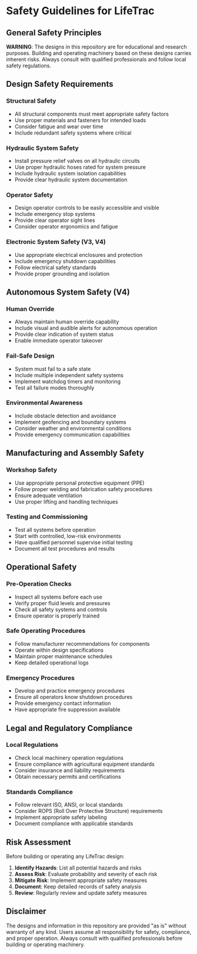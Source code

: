 # Safety Guidelines for LifeTrac

## General Safety Principles

**WARNING**: The designs in this repository are for educational and research purposes. Building and operating machinery based on these designs carries inherent risks. Always consult with qualified professionals and follow local safety regulations.

## Design Safety Requirements

### Structural Safety
- All structural components must meet appropriate safety factors
- Use proper materials and fasteners for intended loads
- Consider fatigue and wear over time
- Include redundant safety systems where critical

### Hydraulic System Safety
- Install pressure relief valves on all hydraulic circuits
- Use proper hydraulic hoses rated for system pressure
- Include hydraulic system isolation capabilities
- Provide clear hydraulic system documentation

### Operator Safety
- Design operator controls to be easily accessible and visible
- Include emergency stop systems
- Provide clear operator sight lines
- Consider operator ergonomics and fatigue

### Electronic System Safety (V3, V4)
- Use appropriate electrical enclosures and protection
- Include emergency shutdown capabilities
- Follow electrical safety standards
- Provide proper grounding and isolation

## Autonomous System Safety (V4)

### Human Override
- Always maintain human override capability
- Include visual and audible alerts for autonomous operation
- Provide clear indication of system status
- Enable immediate operator takeover

### Fail-Safe Design
- System must fail to a safe state
- Include multiple independent safety systems
- Implement watchdog timers and monitoring
- Test all failure modes thoroughly

### Environmental Awareness
- Include obstacle detection and avoidance
- Implement geofencing and boundary systems
- Consider weather and environmental conditions
- Provide emergency communication capabilities

## Manufacturing and Assembly Safety

### Workshop Safety
- Use appropriate personal protective equipment (PPE)
- Follow proper welding and fabrication safety procedures
- Ensure adequate ventilation
- Use proper lifting and handling techniques

### Testing and Commissioning
- Test all systems before operation
- Start with controlled, low-risk environments
- Have qualified personnel supervise initial testing
- Document all test procedures and results

## Operational Safety

### Pre-Operation Checks
- Inspect all systems before each use
- Verify proper fluid levels and pressures
- Check all safety systems and controls
- Ensure operator is properly trained

### Safe Operating Procedures
- Follow manufacturer recommendations for components
- Operate within design specifications
- Maintain proper maintenance schedules
- Keep detailed operational logs

### Emergency Procedures
- Develop and practice emergency procedures
- Ensure all operators know shutdown procedures
- Provide emergency contact information
- Have appropriate fire suppression available

## Legal and Regulatory Compliance

### Local Regulations
- Check local machinery operation regulations
- Ensure compliance with agricultural equipment standards
- Consider insurance and liability requirements
- Obtain necessary permits and certifications

### Standards Compliance
- Follow relevant ISO, ANSI, or local standards
- Consider ROPS (Roll Over Protective Structure) requirements
- Implement appropriate safety labeling
- Document compliance with applicable standards

## Risk Assessment

Before building or operating any LifeTrac design:

1. **Identify Hazards**: List all potential hazards and risks
2. **Assess Risk**: Evaluate probability and severity of each risk
3. **Mitigate Risk**: Implement appropriate safety measures
4. **Document**: Keep detailed records of safety analysis
5. **Review**: Regularly review and update safety measures

## Disclaimer

The designs and information in this repository are provided "as is" without warranty of any kind. Users assume all responsibility for safety, compliance, and proper operation. Always consult with qualified professionals before building or operating machinery.